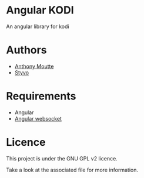 # Angular KODI

An angular library for kodi

# Authors

* [Anthony Moutte](https://github.com/instabledesign)
* [Styvo](https://github.com/FullMoonIssue)

# Requirements

* Angular
* [Angular websocket](https://github.com/instabledesign/angular-websocket)

# Licence

This project is under the GNU GPL v2 licence.

Take a look at the associated file for more information.
